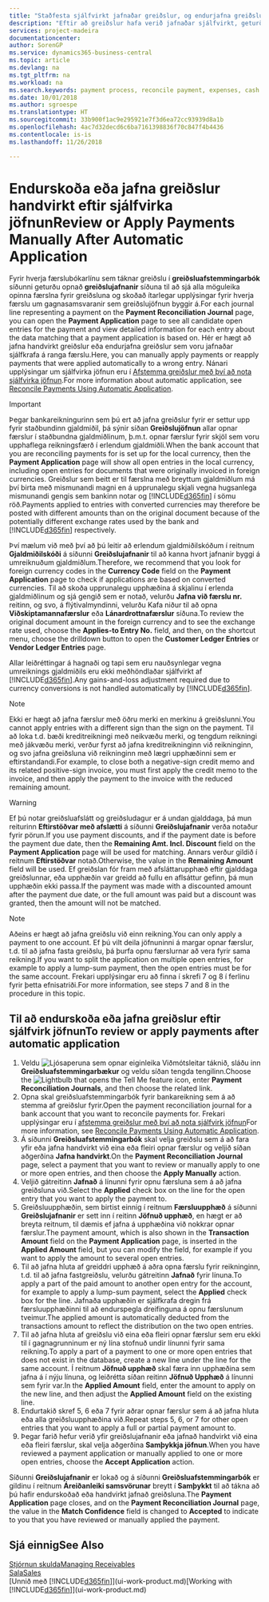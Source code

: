 ```yaml
---
title: "Staðfesta sjálfvirkt jafnaðar greiðslur, og endurjafna greiðslur handvirkt | Microsoft Docs"
description: "Eftir að greiðslur hafa verið jafnaðar sjálfvirkt, geturðu endurskoðað allar færslurnar fyrir greiðslu og endurjafnað handvirkt þær sem voru ekki jafnaðar rétt."
services: project-madeira
documentationcenter: 
author: SorenGP
ms.service: dynamics365-business-central
ms.topic: article
ms.devlang: na
ms.tgt_pltfrm: na
ms.workload: na
ms.search.keywords: payment process, reconcile payment, expenses, cash receipts
ms.date: 10/01/2018
ms.author: sgroespe
ms.translationtype: HT
ms.sourcegitcommit: 33b900f1ac9e295921e7f3d6ea72cc93939d8a1b
ms.openlocfilehash: 4ac7d32decd6c6ba7161398836f70c847f4b4436
ms.contentlocale: is-is
ms.lasthandoff: 11/26/2018

---
```

# <a name="review-or-apply-payments-manually-after-automatic-application"></a><span data-ttu-id="c6297-103">Endurskoða eða jafna greiðslur handvirkt eftir sjálfvirka jöfnun</span><span class="sxs-lookup"><span data-stu-id="c6297-103">Review or Apply Payments Manually After Automatic Application</span></span>
<span data-ttu-id="c6297-104">Fyrir hverja færslubókarlínu sem táknar greiðslu í **greiðsluafstemmingarbók** síðunni geturðu opnað **greiðslujafnanir** síðuna til að sjá alla möguleika opinna færslna fyrir greiðsluna og skoðað ítarlegar upplýsingar fyrir hverja færslu um gagnasamsvaranir sem greiðslujöfnun byggir á.</span><span class="sxs-lookup"><span data-stu-id="c6297-104">For each journal line representing a payment on the **Payment Reconciliation Journal** page, you can open the **Payment Application** page to see all candidate open entries for the payment and view detailed information for each entry about the data matching that a payment application is based on.</span></span> <span data-ttu-id="c6297-105">Hér er hægt að jafna handvirkt greiðslur eða endurjafna greiðslur sem voru jafnaðar sjálfkrafa á ranga færslu.</span><span class="sxs-lookup"><span data-stu-id="c6297-105">Here, you can manually apply payments or reapply payments that were applied automatically to a wrong entry.</span></span> <span data-ttu-id="c6297-106">Nánari upplýsingar um sjálfvirka jöfnun eru í [Afstemma greiðslur með því að nota sjálfvirka jöfnun](receivables-how-reconcile-payments-auto-application.md).</span><span class="sxs-lookup"><span data-stu-id="c6297-106">For more information about automatic application, see [Reconcile Payments Using Automatic Application](receivables-how-reconcile-payments-auto-application.md).</span></span>

> [!IMPORTANT]  
>   <span data-ttu-id="c6297-107">Þegar bankareikningurinn sem þú ert að jafna greiðslur fyrir er settur upp fyrir staðbundinn gjaldmiðil, þá sýnir síðan **Greiðslujöfnun** allar opnar færslur í staðbundna gjaldmiðlinum, þ.m.t. opnar færslur fyrir skjöl sem voru upphaflega reikningsfærð í erlendum gjaldmiðli.</span><span class="sxs-lookup"><span data-stu-id="c6297-107">When the bank account that you are reconciling payments for is set up for the local currency, then the **Payment Application** page will show all open entries in the local currency, including open entries for documents that were originally invoiced in foreign currencies.</span></span> <span data-ttu-id="c6297-108">Greiðslur sem beitt er til færslna með breyttum gjaldmiðlum má því birta með mismunandi magni en á upprunalegu skjali vegna hugsanlega mismunandi gengis sem bankinn notar og [!INCLUDE[d365fin](includes/d365fin_md.md)] í sömu röð.</span><span class="sxs-lookup"><span data-stu-id="c6297-108">Payments applied to entries with converted currencies may therefore be posted with different amounts than on the original document because of the potentially different exchange rates used by the bank and [!INCLUDE[d365fin](includes/d365fin_md.md)] respectively.</span></span>

<span data-ttu-id="c6297-109">Því mælum við með því að þú leitir að erlendum gjaldmiðilskóðum í reitnum **Gjaldmiðilskóði** á síðunni **Greiðslujafnanir** til að kanna hvort jafnanir byggi á umreiknuðum gjaldmiðlum.</span><span class="sxs-lookup"><span data-stu-id="c6297-109">Therefore, we recommend that you look for foreign currency codes in the **Currency Code** field on the **Payment Application** page to check if applications are based on converted currencies.</span></span> <span data-ttu-id="c6297-110">Til að skoða upprunalegu upphæðina á skjalinu í erlenda gjaldmiðlinum og sjá gengið sem er notað, velurðu **Jafna við færslu nr.** reitinn, og svo, á flýtivalmyndinni, velurðu Kafa niður til að opna **Viðskiptamannafærslur** eða **Lánardrottnafærslur** síðuna.</span><span class="sxs-lookup"><span data-stu-id="c6297-110">To review the original document amount in the foreign currency and to see the exchange rate used, choose the **Applies-to Entry No.** field, and then, on the shortcut menu, choose the drilldown button to open the **Customer Ledger Entries** or **Vendor Ledger Entries** page.</span></span>

<span data-ttu-id="c6297-111">Allar leiðréttingar á hagnaði og tapi sem eru nauðsynlegar vegna umreiknings gjaldmiðils eru ekki meðhöndlaðar sjálfvirkt af [!INCLUDE[d365fin](includes/d365fin_md.md)].</span><span class="sxs-lookup"><span data-stu-id="c6297-111">Any gains-and-loss adjustment required due to currency conversions is not handled automatically by [!INCLUDE[d365fin](includes/d365fin_md.md)].</span></span>

> [!NOTE]  
>   <span data-ttu-id="c6297-112">Ekki er hægt að jafna færslur með öðru merki en merkinu á greiðslunni.</span><span class="sxs-lookup"><span data-stu-id="c6297-112">You cannot apply entries with a different sign than the sign on the payment.</span></span> <span data-ttu-id="c6297-113">Til að loka t.d. bæði kreditreikningi með neikvæðu merki, og tengdum reikningi með jákvæðu merki, verður fyrst að jafna kreditreikninginn við reikninginn, og svo jafna greiðsluna við reikninginn með lægri upphæðinni sem er eftirstandandi.</span><span class="sxs-lookup"><span data-stu-id="c6297-113">For example, to close both a negative-sign credit memo and its related positive-sign invoice, you must first apply the credit memo to the invoice, and then apply the payment to the invoice with the reduced remaining amount.</span></span>

> [!WARNING]  
>   <span data-ttu-id="c6297-114">Ef þú notar greiðsluafslátt og greiðsludagur er á undan gjalddaga, þá mun reiturinn **Eftirstöðvar með afslætti** á síðunni **Greiðslujafnanir** verða notaður fyrir pörun.</span><span class="sxs-lookup"><span data-stu-id="c6297-114">If you use payment discounts, and if the payment date is before the payment due date, then the **Remaining Amt. Incl. Discount** field on the **Payment Application** page will be used for matching.</span></span> <span data-ttu-id="c6297-115">Annars verður gildið í reitnum **Eftirstöðvar** notað.</span><span class="sxs-lookup"><span data-stu-id="c6297-115">Otherwise, the value in the **Remaining Amount** field will be used.</span></span> <span data-ttu-id="c6297-116">Ef greiðslan fór fram með afsláttarupphæð eftir gjalddaga greiðslunnar, eða upphæðin var greidd að fullu en aflsáttur gefinn, þá mun upphæðin ekki passa.</span><span class="sxs-lookup"><span data-stu-id="c6297-116">If the payment was made with a discounted amount after the payment due date, or the full amount was paid but a discount was granted, then the amount will not be matched.</span></span>

> [!NOTE]  
>   <span data-ttu-id="c6297-117">Aðeins er hægt að jafna greiðslu við einn reikning.</span><span class="sxs-lookup"><span data-stu-id="c6297-117">You can only apply a payment to one account.</span></span> <span data-ttu-id="c6297-118">Ef þú vilt deila jöfnuninni á margar opnar færslur, t.d. til að jafna fasta greiðslu, þá þurfa opnu færslurnar að vera fyrir sama reikning.</span><span class="sxs-lookup"><span data-stu-id="c6297-118">If you want to split the application on multiple open entries, for example to apply a lump-sum payment, then the open entries must be for the same account.</span></span> <span data-ttu-id="c6297-119">Frekari upplýsingar eru að finna í skrefi 7 og 8 í ferlinu fyrir þetta efnisatriði.</span><span class="sxs-lookup"><span data-stu-id="c6297-119">For more information, see steps 7 and 8 in the procedure in this topic.</span></span>

## <a name="to-review-or-apply-payments-after-automatic-application"></a><span data-ttu-id="c6297-120">Til að endurskoða eða jafna greiðslur eftir sjálfvirk jöfnun</span><span class="sxs-lookup"><span data-stu-id="c6297-120">To review or apply payments after automatic application</span></span>
1. <span data-ttu-id="c6297-121">Veldu ![Ljósaperuna sem opnar eiginleika Viðmótsleitar](media/ui-search/search_small.png "Segðu mér hvað þú vilt gera") táknið, sláðu inn **Greiðsluafstemmingarbækur** og veldu síðan tengda tengilinn.</span><span class="sxs-lookup"><span data-stu-id="c6297-121">Choose the ![Lightbulb that opens the Tell Me feature](media/ui-search/search_small.png "Tell me what you want to do") icon, enter **Payment Reconciliation Journals**, and then choose the related link.</span></span>
2. <span data-ttu-id="c6297-122">Opna skal greiðsluafstemmingarbók fyrir bankareikning sem á að stemma af greiðslur fyrir.</span><span class="sxs-lookup"><span data-stu-id="c6297-122">Open the payment reconciliation journal for a bank account that you want to reconcile payments for.</span></span> <span data-ttu-id="c6297-123">Frekari upplýsingar eru í [afstemma greiðslur með því að nota sjálfvirk jöfnun](receivables-how-reconcile-payments-auto-application.md)</span><span class="sxs-lookup"><span data-stu-id="c6297-123">For more information, see [Reconcile Payments Using Automatic Application](receivables-how-reconcile-payments-auto-application.md).</span></span>
3. <span data-ttu-id="c6297-124">Á síðunni **Greiðsluafstemmingarbók** skal velja greiðslu sem á að fara yfir eða jafna handvirkt við eina eða fleiri opnar færslur og veljið síðan aðgerðina **Jafna handvirkt**.</span><span class="sxs-lookup"><span data-stu-id="c6297-124">On the **Payment Reconciliation Journal** page, select a payment that you want to review or manually apply to one or more open entries, and then choose the **Apply Manually** action.</span></span>
4. <span data-ttu-id="c6297-125">Veljið gátreitinn **Jafnað** á línunni fyrir opnu færsluna sem á að jafna greiðsluna við.</span><span class="sxs-lookup"><span data-stu-id="c6297-125">Select the **Applied** check box on the line for the open entry that you want to apply the payment to.</span></span>
5. <span data-ttu-id="c6297-126">Greiðsluupphæðin, sem birtist einnig í reitnum **Færsluupphæð** á síðunni **Greiðslujafnanir** er sett inn í reitinn **Jöfnuð upphæð**, en hægt er að breyta reitnum, til dæmis ef jafna á upphæðina við nokkrar opnar færslur.</span><span class="sxs-lookup"><span data-stu-id="c6297-126">The payment amount, which is also shown in the **Transaction Amount** field on the **Payment Application** page, is inserted in the **Applied Amount** field, but you can modify the field, for example if you want to apply the amount to several open entries.</span></span>
6. <span data-ttu-id="c6297-127">Til að jafna hluta af greiddri upphæð á aðra opna færslu fyrir reikninginn, t.d. til að jafna fastgreiðslu, velurðu gátreitinn **Jafnað** fyrir línuna.</span><span class="sxs-lookup"><span data-stu-id="c6297-127">To apply a part of the paid amount to another open entry for the account, for example to apply a lump-sum payment, select the **Applied** check box for the line.</span></span> <span data-ttu-id="c6297-128">Jafnaða upphæðin er sjálfkrafa dregin frá færsluupphæðinni til að endurspegla dreifinguna á opnu færslunum tveimur.</span><span class="sxs-lookup"><span data-stu-id="c6297-128">The applied amount is automatically deducted from the transactions amount to reflect the distribution on the two open entries.</span></span>
7. <span data-ttu-id="c6297-129">Til að jafna hluta af greiðslu við eina eða fleiri opnar færslur sem eru ekki til í gagnagrunninum er ný lína stofnuð undir línunni fyrir sama reikning.</span><span class="sxs-lookup"><span data-stu-id="c6297-129">To apply a part of a payment to one or more open entries that does not exist in the database, create a new line under the line for the same account.</span></span> <span data-ttu-id="c6297-130">Í reitnum **Jöfnuð upphæð** skal færa inn upphæðina sem jafna á í nýju línuna, og leiðrétta síðan reitinn **Jöfnuð Upphæð** á línunni sem fyrir var.</span><span class="sxs-lookup"><span data-stu-id="c6297-130">In the **Applied Amount** field, enter the amount to apply on the new line, and then adjust the **Applied Amount** field on the existing line.</span></span>
8. <span data-ttu-id="c6297-131">Endurtakið skref 5, 6 eða 7 fyrir aðrar opnar færslur sem á að jafna hluta eða alla greiðsluupphæðina við.</span><span class="sxs-lookup"><span data-stu-id="c6297-131">Repeat steps 5, 6, or 7 for other open entries that you want to apply a full or partial payment amount to.</span></span>
9. <span data-ttu-id="c6297-132">Þegar farið hefur verið yfir greiðslujafnanir eða jafnað handvirkt við eina eða fleiri færslur, skal velja aðgerðina **Samþykkja jöfnun**.</span><span class="sxs-lookup"><span data-stu-id="c6297-132">When you have reviewed a payment application or manually applied to one or more open entries, choose the **Accept Application** action.</span></span>

<span data-ttu-id="c6297-133">Síðunni **Greiðslujafnanir** er lokað og á síðunni **Greiðsluafstemmingarbók** er gildinu í reitnum **Áreiðanleiki samsvörunar** breytt í **Samþykkt** til að tákna að þú hafir endurskoðað eða handvirkt jafnað greiðsluna.</span><span class="sxs-lookup"><span data-stu-id="c6297-133">The **Payment Application** page  closes, and on the **Payment Reconciliation Journal** page, the value in the **Match Confidence** field is changed to **Accepted** to indicate to you that you have reviewed or manually applied the payment.</span></span>

## <a name="see-also"></a><span data-ttu-id="c6297-134">Sjá einnig</span><span class="sxs-lookup"><span data-stu-id="c6297-134">See Also</span></span>
[<span data-ttu-id="c6297-135">Stjórnun skulda</span><span class="sxs-lookup"><span data-stu-id="c6297-135">Managing Receivables</span></span>](receivables-manage-receivables.md)  
[<span data-ttu-id="c6297-136">Sala</span><span class="sxs-lookup"><span data-stu-id="c6297-136">Sales</span></span>](sales-manage-sales.md)  
<span data-ttu-id="c6297-137">[Unnið með [!INCLUDE[d365fin](includes/d365fin_md.md)]](ui-work-product.md)</span><span class="sxs-lookup"><span data-stu-id="c6297-137">[Working with [!INCLUDE[d365fin](includes/d365fin_md.md)]](ui-work-product.md)</span></span>

